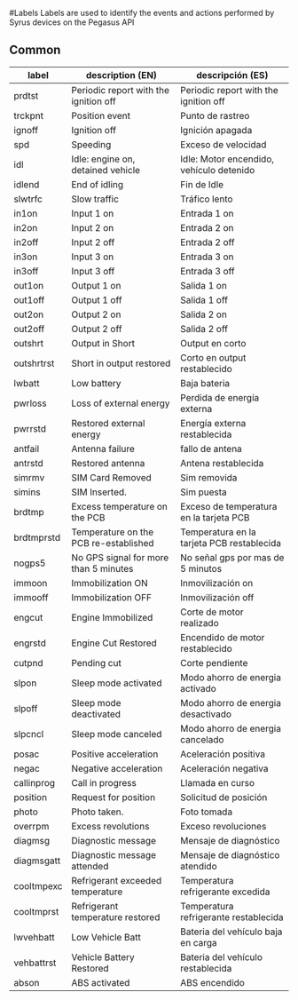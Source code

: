 #Labels 
Labels are used to identify the events and actions performed by Syrus devices on the Pegasus API


## Common

label | description (EN) | descripción (ES) | 
------|------------------|-------------------|
prdtst | Periodic report with the ignition off | Periodic report with the ignition off 
trckpnt | Position event | Punto de rastreo
ignoff | Ignition off | Ignición apagada
spd | Speeding | Exceso de velocidad
idl | Idle: engine on, detained vehicle | Idle: Motor encendido, vehículo detenido
idlend | End of idling | Fin de Idle
slwtrfc | Slow traffic | Tráfico lento
in1on | Input 1 on | Entrada 1 on
in2on | Input 2 on | Entrada 2 on
in2off | Input 2 off | Entrada 2 off
in3on | Input 3 on | Entrada 3 on
in3off | Input 3 off | Entrada 3 off
out1on | Output 1 on | Salida 1 on
out1off | Output 1 off | Salida 1 off
out2on | Output 2 on | Salida 2 on
out2off | Output 2 off | Salida 2 off
outshrt | Output in Short | Output en corto
outshrtrst | Short in output restored | Corto en output restablecido
lwbatt | Low battery | Baja bateria
pwrloss | Loss of external energy | Perdida de energía externa
pwrrstd | Restored external energy | Energía externa restablecida
antfail | Antenna failure | fallo de antena
antrstd | Restored antenna | Antena restablecida
simrmv | SIM Card Removed | Sim removida
simins | SIM Inserted. | Sim puesta
brdtmp | Excess temperature on the PCB | Exceso de temperatura en la tarjeta PCB
brdtmprstd | Temperature on the PCB re-established | Temperatura en la tarjeta PCB restablecida
nogps5 | No GPS signal for more than 5 minutes | No señal gps por mas de 5 minutos
immoon | Immobilization ON | Inmovilización on
immooff | Immobilization OFF | Inmovilización off
engcut | Engine Immobilized | Corte de motor realizado
engrstd | Engine Cut Restored | Encendido de motor restablecido
cutpnd | Pending cut | Corte pendiente
slpon | Sleep mode activated | Modo ahorro de energia activado
slpoff | Sleep mode deactivated | Modo ahorro de energia desactivado
slpcncl | Sleep mode canceled | Modo ahorro de energia cancelado
posac | Positive acceleration | Aceleración positiva
negac | Negative acceleration | Aceleración negativa
callinprog | Call in progress | Llamada en curso
position | Request for position | Solicitud de posición
photo | Photo taken.| Foto tomada
overrpm | Excess revolutions | Exceso revoluciones
diagmsg | Diagnostic message | Mensaje de diagnóstico
diagmsgatt | Diagnostic message attended | Mensaje de diagnóstico atendido
cooltmpexc | Refrigerant exceeded temperature | Temperatura refrigerante excedida
cooltmprst | Refrigerant temperature restored | Temperatura refrigerante restablecida
lwvehbatt | Low Vehicle Batt | Bateria del vehículo baja en carga
vehbattrst | Vehicle Battery Restored | Bateria del vehículo restablecida
abson | ABS activated | ABS encendido
